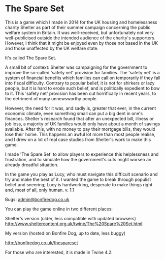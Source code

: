 # The Spare Set

This is a game which I made in 2014 for the UK housing and homelessness charity Shelter as part of their summer campaign concerning the public welfare system in Britain. It was well-received, but unfortunately not very well-publicised outside the intended audience of the charity's supporters. However, I think that it might be enjoyed even by those not based in the UK and those unaffected by the UK welfare state. 

It's called The Spare Set.

A small bit of context: Shelter was campaigning for the government to improve the so-called 'safety net' provision for families. The 'safety net' is a system of financial benefits which families can call on temporarily if they fall into fiscal difficulty. Contrary to popular belief, it is not for shirkers or lazy people, but it is hard to erode such belief, and is politically expedient to bow to it. This 'safety net' provision has been cut horrifically in recent years, to the detriment of many unnewsworthy people.

However, the need for it was, and sadly is, greater that ever; in the current economic climate, even something small can put a big dent in one's finances. Shelter's research found that after an unexpected bill, illness or job loss, a majority of UK families would only have about a month of savings available. After this, with no money to pay their mortgage bills, they would lose their home. This happens an awful lot more than most people realise, and I drew on a lot of real case studies from Shelter's work to make this game.  

I made 'The Spare Set' to allow players to experience this helplessness and frustration, and to simulate how the government's cuts might worsen an already dreadful situation.

In the game you play as Lucy, who must navigate this difficult scenario and try and make the best of it. I wanted the game to break through populist belief and sneering; Lucy is hardworking, desperate to make things right and, most of all, only human. 
v. 1.1

Bugs: admin@bonfiredog.co.uk

You can play the game online in two different places:

Shelter's version (older, less compatible with updated browsers) http://www.sheltercontent.org.uk/twine/The%20Spare%20Set.html

My version (hosted on Bonfire Dog, up to date, less buggy)

http://bonfiredog.co.uk/thespareset



For those who are interested, it is made in Twine 4.2.
